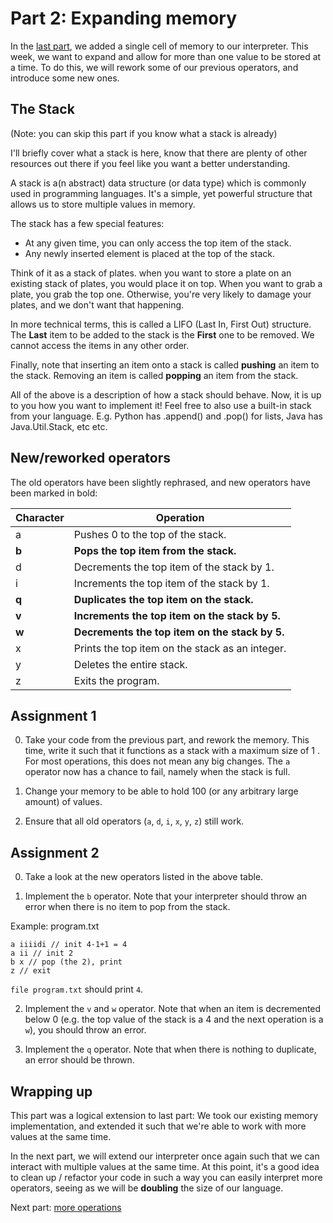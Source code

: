 # Part 2: Expanding memory

In the [last part](1-creating-memory.md), we added a single cell of memory to our interpreter. This week, we want to expand and allow for more than one value to be stored at a time.
To do this, we will rework some of our previous operators, and introduce some new ones.

## The Stack

(Note: you can skip this part if you know what a stack is already)

I'll briefly cover what a stack is here, know that there are plenty of other resources out there if you feel like you want a better understanding.

A stack is a(n abstract) data structure (or data type) which is commonly used in programming languages. It's a simple, yet powerful structure that allows us to store multiple values in memory.

The stack has a few special features:

- At any given time, you can only access the top item of the stack.
- Any newly inserted element is placed at the top of the stack.

Think of it as a stack of plates. when you want to store a plate on an existing stack of plates, you would place it on top. When you want to grab a plate, you grab the top one. Otherwise, you're very likely to damage your plates, and we don't want that happening.

In more technical terms, this is called a LIFO (Last In, First Out) structure. The **Last** item to be added to the stack is the **First** one to be removed. We cannot access the items in any other order.

Finally, note that inserting an item onto a stack is called **pushing** an item to the stack. Removing an item is called **popping** an item from the stack.

All of the above is a description of how a stack should behave. Now, it is up to you how you want to implement it! Feel free to also use a built-in stack from your language. E.g. Python has .append() and .pop() for lists, Java has Java.Util.Stack, etc etc.

## New/reworked operators

The old operators have been slightly rephrased, and new operators have been marked in bold:

| Character | Operation                                  |
|-----------|--------------------------------------------|
| a         | Pushes 0 to the top of the stack.          |
| **b**         | **Pops the top item from the stack.**          |
| d         | Decrements the top item of the stack by 1. |
| i         | Increments the top item of the stack by 1. |
| **q**         | **Duplicates the top item on the stack.**      |
| **v**         | **Increments the top item on the stack by 5.** |
| **w**         | **Decrements the top item on the stack by 5.** |
| x         | Prints the top item on the stack as an integer.   |
| y         | Deletes the entire stack.                  |
| z         | Exits the program.                         |


## Assignment 1

0. Take your code from the previous part, and rework the memory. This time, write it such that it functions as a stack with a maximum size of 1 . For most operations, this does not mean any big changes. The `a` operator now has a chance to fail, namely when the stack is full.

1. Change your memory to be able to hold 100 (or any arbitrary large amount) of values.

2. Ensure that all old operators (`a`, `d`, `i`, `x`, `y`, `z`) still work. 


## Assignment 2

0. Take a look at the new operators listed in the above table.

1. Implement the `b` operator. Note that your interpreter should throw an error when there is no item to pop from the stack.

Example: program.txt
```
a iiiidi // init 4-1+1 = 4
a ii // init 2
b x // pop (the 2), print
z // exit
```

`file program.txt` should print `4`.

2. Implement the `v` and `w` operator. Note that when an item is decremented below 0 (e.g. the top value of the stack is a 4 and the next operation is a `w`), you should throw an error.

3. Implement the `q` operator. Note that when there is nothing to duplicate, an error should be thrown.


## Wrapping up

This part was a logical extension to last part: We took our existing memory implementation, and extended it such that we're able to work with more values at the same time.

In the next part, we will extend our interpreter once again such that we can interact with multiple values at the same time. At this point, it's a good idea to clean up / refactor your code in such a way you can easily interpret more operators, seeing as we will be **doubling** the size of our language. 

Next part: [more operations](3-more-operations.md)

